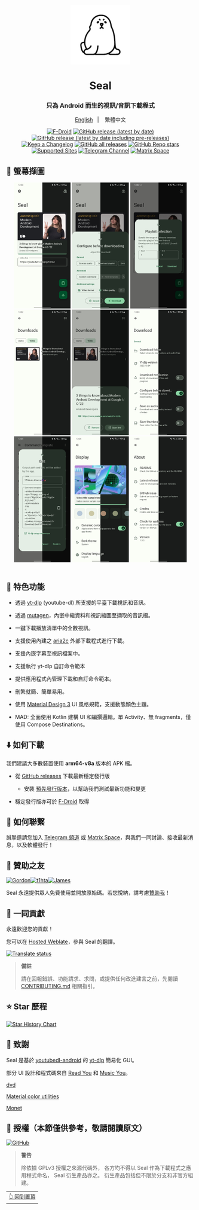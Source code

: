 <div align="center">

<img width="" src="fastlane/metadata/android/en-US/images/icon.png"  width=160 height=160  align="center">

# Seal

### 只為 Android 而生的視訊/音訊下載程式


<a href="https://github.com/JunkFood02/Seal/blob/main/README.md">English</a>
&nbsp;&nbsp;| &nbsp;&nbsp;
繁體中文

[![F-Droid](https://img.shields.io/f-droid/v/com.junkfood.seal?color=b4eb12&label=F-Droid&logo=fdroid&logoColor=1f78d2)](https://f-droid.org/en/packages/com.junkfood.seal)
[![GitHub release (latest by date)](https://img.shields.io/github/v/release/JunkFood02/Seal?color=black&label=Stable&logo=github)](https://github.com/JunkFood02/Seal/releases/latest/)
[![GitHub release (latest by date including pre-releases)](https://img.shields.io/github/v/release/JunkFood02/Seal?include_prereleases&label=Preview&logo=Github)](https://github.com/JunkFood02/Seal/releases/)
[![Keep a Changelog](https://img.shields.io/badge/Changelog-lightgray?style=flat&color=gray&logo=keep-a-changelog)](https://github.com/JunkFood02/Seal/blob/main/CHANGELOG.md)
[![GitHub all releases](https://img.shields.io/github/downloads/JunkFood02/Seal/total?label=Downloads&logo=github)](https://github.com/JunkFood02/Seal/releases/)
[![GitHub Repo stars](https://img.shields.io/github/stars/JunkFood02/Seal?color=informational&label=Stars)](https://github.com/JunkFood02/Seal/stargazers)
[![Supported Sites](https://img.shields.io/badge/Supported-Sites-9cf.svg?style=flat)](https://github.com/yt-dlp/yt-dlp/blob/master/supportedsites.md)
[![Telegram Channel](https://img.shields.io/badge/Telegram-Seal-blue?style=flat&logo=telegram)](https://t.me/seal_app)
[![Matrix Space](https://img.shields.io/badge/Matrix-Seal-Black?style=flat&color=black&logo=matrix)](https://matrix.to/#/#seal-space:matrix.org)


</div>


## 📱 螢幕擷圖

<div align="center">
<div>
<img src="fastlane/metadata/android/en-US/images/phoneScreenshots/1.jpg" width="30%" />
<img src="fastlane/metadata/android/en-US/images/phoneScreenshots/2.jpg" width="30%" />
<img src="fastlane/metadata/android/en-US/images/phoneScreenshots/3.jpg" width="30%" />
<img src="fastlane/metadata/android/en-US/images/phoneScreenshots/4.jpg" width="30%" />
<img src="fastlane/metadata/android/en-US/images/phoneScreenshots/5.jpg" width="30%" />
<img src="fastlane/metadata/android/en-US/images/phoneScreenshots/6.jpg" width="30%" />
<img src="fastlane/metadata/android/en-US/images/phoneScreenshots/7.jpg" width="30%" />
<img src="fastlane/metadata/android/en-US/images/phoneScreenshots/8.jpg" width="30%" />
<img src="fastlane/metadata/android/en-US/images/phoneScreenshots/9.jpg" width="30%" />
</div>
</div>

<br>

## 📖 特色功能

- 透過 [yt-dlp](https://github.com/yt-dlp/yt-dlp) (youtube-dl) 所支援的平臺下載視訊和音訊。

- 透過 [mutagen](https://github.com/quodlibet/mutagen)，內嵌中繼資料和視訊縮圖至擷取的音訊檔。

- 一鍵下載播放清單中的全數視訊。

- 支援使用內建之 [aria2c](https://github.com/aria2/aria2) 外部下載程式進行下載。

- 支援內嵌字幕至視訊檔案中。

- 支援執行 yt-dlp 自訂命令範本

- 提供應用程式內管理下載和自訂命令範本。

- 刪繁就簡、簡單易用。

- 使用 [Material Design 3](https://m3.material.io/) UI 風格規範，支援動態顏色主題。

- MAD: 全面使用 Kotlin 建構 UI 和編撰邏輯。單 Activity、無 fragments，僅使用 Compose Destinations。



## ⬇️ 如何下載

我們建議大多數裝置使用 **arm64-v8a** 版本的 APK 檔。

- 從 [GitHub releases](https://github.com/JunkFood02/Seal/releases/latest) 下載最新穩定發行版
  - 安裝 [預先發行版本](https://github.com/JunkFood02/Seal/releases/)，以幫助我們測試最新功能和變更

- 穩定發行版亦可於 [F-Droid](https://f-droid.org/packages/com.junkfood.seal/) 取得

<!-- [<img src="https://fdroid.gitlab.io/artwork/badge/get-it-on.png"
     alt="Get it on F-Droid"
     height="70">](https://f-droid.org/packages/com.junkfood.seal/) -->

## 💬 如何聯繫

誠摯邀請您加入 [Telegram 頻道](https://t.me/seal_app) 或 [Matrix Space](https://matrix.to/#/#seal-space:matrix.org)，與我們一同討論、接收最新消息，以及軟體發行！

## 💖 贊助之友

<p><!-- sponsors --><a href="https://github.com/4kaimar"><img src="https://github.com/4kaimar.png" width="60px" alt="" /></a><a href="https://github.com/gordongw"><img src="https://github.com/gordongw.png" width="60px" alt="Gordon" /></a><a href="https://github.com/t1hta"><img src="https://github.com/t1hta.png" width="60px" alt="t1hta" /></a><a href="https://github.com/nameoneeman"><img src="https://github.com/nameoneeman.png" width="60px" alt="James" /></a><a href="https://github.com/iguanaguy44"><img src="https://github.com/iguanaguy44.png" width="60px" alt="" /></a><!-- sponsors --></p>


Seal 永遠提供眾人免費使用並開放原始碼。若您悅納，請考慮[贊助我](https://github.com/sponsors/JunkFood02)！

## 🤝 一同貢獻

永遠歡迎您的貢獻！

您可以在 [Hosted Weblate](https://hosted.weblate.org/projects/seal/)，參與 Seal 的翻譯。
	
[![Translate status](https://hosted.weblate.org/widgets/seal/-/strings/multi-auto.svg)](https://hosted.weblate.org/engage/seal/)
	
>**備註**
>
>請在回報錯誤、功能請求、求問，或提供任何改進建言之前，先閱讀 [CONTRIBUTING.md](https://github.com/JunkFood02/Seal/blob/main/CONTRIBUTING.md) 相關指引。

## ⭐️ Star 歷程

[![Star History Chart](https://api.star-history.com/svg?repos=JunkFood02/Seal&type=Timeline)](https://star-history.com/#JunkFood02/Seal&Timeline)


## 🧱 致謝

Seal 是基於 [youtubedl-android](https://github.com/yausername/youtubedl-android) 的 [yt-dlp](https://github.com/yt-dlp/yt-dlp) 簡易化 GUI。

部分 UI 設計和程式碼來自 [Read You](https://github.com/Ashinch/ReadYou) 和 [Music You](https://github.com/Kyant0/MusicYou)。

[dvd](https://github.com/yausername/dvd)

[Material color utilities](https://github.com/material-foundation/material-color-utilities)

[Monet](https://github.com/Kyant0/Monet)

## 📃 授權（本節僅供參考，敬請閱讀原文）

[![GitHub](https://img.shields.io/github/license/JunkFood02/Seal?style=for-the-badge)](https://github.com/JunkFood02/Seal/blob/main/LICENSE)

>**警告**
>
>除依據 GPLv3 授權之來源代碼外，
>各方均不得以 Seal 作為下載程式之應用程式命名，
>Seal 衍生產品亦之。
>衍生產品包括但不限於分支和非官方組建。

<div align="right">
<table><td>
<a href="#start-of-content">👆 回到置頂</a>
</td></table>
</div>
